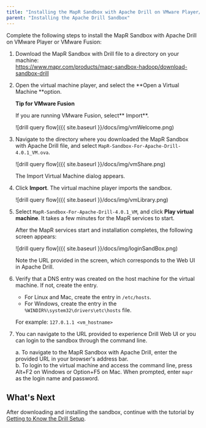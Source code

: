 ```yaml
---
title: "Installing the MapR Sandbox with Apache Drill on VMware Player/VMware Fusion"
parent: "Installing the Apache Drill Sandbox"
---
```

Complete the following steps to install the MapR Sandbox with Apache Drill on
VMware Player or VMware Fusion:

1. Download the MapR Sandbox with Drill file to a directory on your machine:  
   <https://www.mapr.com/products/mapr-sandbox-hadoop/download-sandbox-drill>
2. Open the virtual machine player, and select the **Open a Virtual Machine **option.  
  
    **Tip for VMware Fusion**  

    If you are running VMware Fusion, select** Import**.  

    ![drill query flow]({{ site.baseurl }}/docs/img/vmWelcome.png)
3. Navigate to the directory where you downloaded the MapR Sandbox with Apache Drill file, and select `MapR-Sandbox-For-Apache-Drill-4.0.1_VM.ova`.

    ![drill query flow]({{ site.baseurl }}/docs/img/vmShare.png)

    The Import Virtual Machine dialog appears.
4. Click **Import**. The virtual machine player imports the sandbox.

    ![drill query flow]({{ site.baseurl }}/docs/img/vmLibrary.png)
5. Select `MapR-Sandbox-For-Apache-Drill-4.0.1_VM`, and click **Play virtual machine**. It takes a few minutes for the MapR services to start.  

     After the MapR services start and installation completes, the following screen
appears:

     ![drill query flow]({{ site.baseurl }}/docs/img/loginSandBox.png)

     Note the URL provided in the screen, which corresponds to the Web UI in Apache
Drill.
6. Verify that a DNS entry was created on the host machine for the virtual machine. If not, create the entry.
    * For Linux and Mac, create the entry in `/etc/hosts`.  
    * For Windows, create the entry in the `%WINDIR%\system32\drivers\etc\hosts` file.    
     
    For example: `127.0.1.1 <vm_hostname>`

7. You can navigate to the URL provided to experience Drill Web UI or you can login to the sandbox through the command line.  

    a. To navigate to the MapR Sandbox with Apache Drill, enter the provided URL in your browser's address bar.  
    b. To login to the virtual machine and access the command line, press Alt+F2 on Windows or Option+F5 on Mac. When prompted, enter `mapr` as the login name and password.

## What's Next

After downloading and installing the sandbox, continue with the tutorial by
[Getting to Know the Drill
Setup](/drill/docs/getting-to-know-the-drill-sandbox).